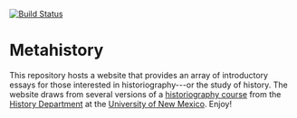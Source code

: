 [![Build Status](https://travis-ci.com/unm-historiography/intro-guide.svg?branch=master)](https://travis-ci.com/unm-historiography/intro-guide)

# Metahistory
This repository hosts a website that provides an array of introductory essays for those interested in historiography---or the study of history. The website draws from several versions of a [historiography course](http://fredgibbs.net/courses/historiography) from the [History Department](http://history.unm.edu) at the [University of New Mexico](http://unm.edu). Enjoy!
